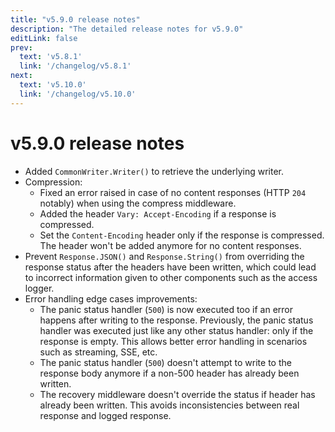 ```yaml
---
title: "v5.9.0 release notes"
description: "The detailed release notes for v5.9.0"
editLink: false
prev:
  text: 'v5.8.1'
  link: '/changelog/v5.8.1'
next:
  text: 'v5.10.0'
  link: '/changelog/v5.10.0'
---
```


# v5.9.0 release notes

- Added `CommonWriter.Writer()` to retrieve the underlying writer.
- Compression:
  - Fixed an error raised in case of no content responses (HTTP `204` notably) when using the compress middleware.
  - Added the header `Vary: Accept-Encoding` if a response is compressed.
  - Set the `Content-Encoding` header only if the response is compressed. The header won't be added anymore for no content responses.
- Prevent `Response.JSON()` and `Response.String()` from overriding the response status after the headers have been written, which could lead to incorrect information given to other components such as the access logger.
- Error handling edge cases improvements:
  - The panic status handler (`500`) is now executed too if an error happens after writing to the response. Previously, the panic status handler was executed just like any other status handler: only if the response is empty. This allows better error handling in scenarios such as streaming, SSE, etc.
  - The panic status handler (`500`) doesn't attempt to write to the response body anymore if a non-500 header has already been written.
  - The recovery middleware doesn't override the status if header has already been written. This avoids inconsistencies between real response and logged response.